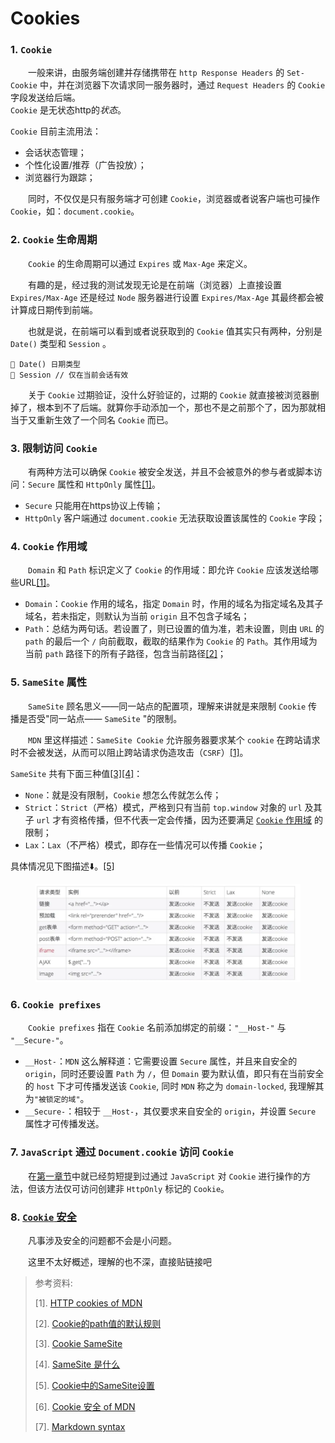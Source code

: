 # Cookies

### 1. `Cookie`

  一般来讲，由服务端创建并存储携带在 `http Response Headers` 的 `Set-Cookie` 中，并在浏览器下次请求同一服务器时，通过 `Request Headers` 的 `Cookie` 字段发送给后端。\
`Cookie` 是无状态http&#x7684;_&#x72B6;态_。

`Cookie` 目前主流用法：

* 会话状态管理；
* 个性化设置/推荐（广告投放）；
* 浏览器行为跟踪；

  同时，不仅仅是只有服务端才可创建 `Cookie`，浏览器或者说客户端也可操作 `Cookie`，如：`document.cookie`。

### 2. `Cookie` 生命周期

  `Cookie` 的生命周期可以通过 `Expires` 或 `Max-Age` 来定义。

  有趣的是，经过我的测试发现无论是在前端（浏览器）上直接设置 `Expires/Max-Age` 还是经过 `Node` 服务器进行设置 `Expires/Max-Age` 其最终都会被计算成日期传到前端。

  也就是说，在前端可以看到或者说获取到的 `Cookie` 值其实只有两种，分别是 `Date()` 类型和 `Session` 。

```
🥇 Date() 日期类型
🥈 Session // 仅在当前会话有效
```

  关于 `Cookie` 过期验证，没什么好验证的，过期的 `Cookie` 就直接被浏览器删掉了，根本到不了后端。就算你手动添加一个，那也不是之前那个了，因为那就相当于又重新生效了一个同名 `Cookie` 而已。

### 3. 限制访问 `Cookie`

  有两种方法可以确保 `Cookie` 被安全发送，并且不会被意外的参与者或脚本访问：`Secure` 属性和 `HttpOnly` 属性[\[1\]](broken-reference)。

* `Secure` 只能用在https协议上传输；
* `HttpOnly` 客户端通过 `document.cookie` 无法获取设置该属性的 `Cookie` 字段；

### 4. `Cookie` 作用域

  `Domain` 和 `Path` 标识定义了 `Cookie` 的作用域：即允许 `Cookie` 应该发送给哪些URL[\[1\]](broken-reference)。

* `Domain`：`Cookie` 作用的域名，指定 `Domain` 时，作用的域名为指定域名及其子域名，若未指定，则默认为当前 `origin` 且不包含子域名；
* `Path`：总结为两句话。若设置了，则已设置的值为准，若未设置，则由 `URL` 的 `path` 的最后一个 `/` 向前截取，截取的结果作为 `Cookie` 的 `Path`。其作用域为当前 `path` 路径下的所有子路径，包含当前路径[\[2\]](broken-reference)；

### 5. `SameSite` 属性

  `SameSite` 顾名思义——同一站点的配置项，理解来讲就是来限制 `Cookie` 传播是否受"同一站点—— `SameSite` "的限制。

  `MDN` 里这样描述：`SameSite Cookie` 允许服务器要求某个 `cookie` 在跨站请求时不会被发送，从而可以阻止跨站请求伪造攻击（`CSRF`）[\[1\]](broken-reference)。

`SameSite` 共有下面三种值[\[3\]](broken-reference)[\[4\]](broken-reference)：

* `None`：就是没有限制，`Cookie` 想怎么传就怎么传；
* `Strict`：`Strict`（严格）模式，严格到只有当前 `top.window` 对象的 `url` 及其子 `url` 才有资格传播，但不代表一定会传播，因为还要满足 [`Cookie` 作用域](broken-reference) 的限制；
* `Lax`：`Lax`（不严格）模式，即存在一些情况可以传播 `Cookie`；

具体情况见下图描述⬇️。[\[5\]](broken-reference)

<figure><img src="../../.gitbook/assets/19506176-0f3e256e10049c7b.webp" alt=""><figcaption></figcaption></figure>

### 6. `Cookie prefixes`

  `Cookie prefixes` 指在 `Cookie` 名前添加绑定的前缀：`"__Host-"` 与 `"__Secure-"`。

* `__Host-`：`MDN` 这么解释道：它需要设置 `Secure` 属性，并且来自安全的 `origin`，同时还要设置 `Path` 为 `/`，但 `Domain` 要为默认值，即只有在当前安全的 `host` 下才可传播发送该 `Cookie`, 同时 `MDN` 称之为 `domain-locked`, 我理解其为`"被锁定的域"`。
* `__Secure-`：相较于 `__Host-`，其仅要求来自安全的 `origin`，并设置 `Secure` 属性才可传播发送。

### 7. `JavaScript` 通过 `Document.cookie` 访问 `Cookie`

  在[第一章节](broken-reference)中就已经剪短提到过通过 `JavaScript` 对 `Cookie` 进行操作的方法，但该方法仅可访问创建非 `HttpOnly` 标记的 `Cookie`。

### 8. [`Cookie` 安全](https://developer.mozilla.org/zh-CN/docs/Web/HTTP/Cookies#%E5%AE%89%E5%85%A8)

  凡事涉及安全的问题都不会是小问题。

  这里不太好概述，理解的也不深，直接贴链接吧

> 参考资料:
>
> \[1]. [HTTP cookies of MDN](https://developer.mozilla.org/zh-CN/docs/Web/HTTP/Cookies)
>
> \[2]. [Cookie的path值的默认规则](https://www.jianshu.com/p/48556e5c44f5)
>
> \[3]. [Cookie SameSite](https://www.youtube.com/watch?v=aUF2QCEudPo)
>
> \[4]. [SameSite 是什么](https://www.leixue.com/ask/what-is-samesite)
>
> \[5]. [Cookie中的SameSite设置](https://www.jianshu.com/p/dd73c27ab8d6)
>
> \[6]. [Cookie 安全 of MDN](https://developer.mozilla.org/zh-CN/docs/Web/HTTP/Cookies#%E5%AE%89%E5%85%A8)
>
> \[7]. [Markdown syntax](http://www.markdown.cn/)
